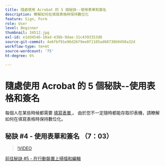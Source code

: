 ```yaml
---
title: 隨處使用 Acrobat 的 5 個秘訣--使用表單和簽名
description: 瞭解如何在填寫表格時保持數位化
feature: Sign, Form
role: User
level: Beginner
thumbnail: 34512.jpg
exl-id: e1dd4546-10ad-438b-9dae-31c4393353d8
source-git-commit: 4e6fbf91e96d26f9ee8f1105ad68738b9450a32d
workflow-type: tm+mt
source-wordcount: '75'
ht-degree: 6%

---
```


# 隨處使用 Acrobat 的 5 個秘訣--使用表格和簽名

每個人在某些時候都需要 [ 填寫表單 ](https://www.adobe.com/tw/acrobat/online/sign-pdf.html) 。 由於您不一定隨時都能存取印表機，請瞭解如何在填寫表格時保持數位化。

## 秘訣 #4 - 使用表單和簽名 （7：03）

>[!VIDEO](https://video.tv.adobe.com/v/34512?quality=12&learn=on&hidetitle=true)

[前往秘訣 #5 - 在行動裝置上掃描和編輯](scan-and-edit-on-mobile.md)